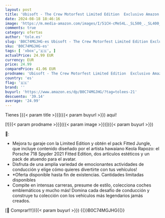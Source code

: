 ```yaml
---
layout: post
title: 'Ubisoft - The Crew Motorfest Limited Edition  Exclusivo Amazon   Xbox One '
date: 2024-08-18 18:46:16
image: 'https://m.media-amazon.com/images/I/51CH-cMeS4L._SL500_._SL400_.jpg'
comments: true
category: ofertas
author: 'tole.es'
slug: 'B0C74MGJHG-es Ubisoft - The Crew Motorfest Limited Edition Exclusivo...'
sku: 'B0C74MGJHG-es'
tags: [ 'xbox','🇪🇸', ]
actualPrice: 24.99 EUR
currency: EUR
price: 24.99
comparePrice: 41.06 EUR
prodname: 'Ubisoft - The Crew Motorfest Limited Edition  Exclusivo Amazon   Xbox One '
country: 'es'
flag: '🇪🇸'
brand: ''
buyurl: 'https://www.amazon.es/dp/B0C74MGJHG/?tag=tolees-21'
descuento: '39.14'
average: '24.99'
---
```


Tienes [{{< param title >}}]({{< param buyurl >}}) aqui!

[![{{< param prodname >}}]({{< param image >}})]({{< param buyurl >}})

🔎:

- Mejora tu garaje con la Limited Edition y obtén el pack Fitted Jungle, que incluye contenido diseñado por el artista hawaiano Keola Rapozo: el Porsche 718 Spyder 2021 Fitted Edition, dos artículos estéticos y un pack de atuendo para el avatar.
- Disfruta de una amplia variedad de emocionantes actividades de conducción y elige cómo quieres divertirte con tus vehículos!
- *Oferta disponible hasta fin de existencias. Cantidades limitadas disponibles
- Compite en intensas carreras, presume de estilo, colecciona coches emblemáticos y mucho más! Domina cada desafío de conducción y construye tu colección con los vehículos más legendarios jamás creados.

[🛒 Comprar!!!]({{< param buyurl >}})
{{<world>}}B0C74MGJHG{{</world>}}
